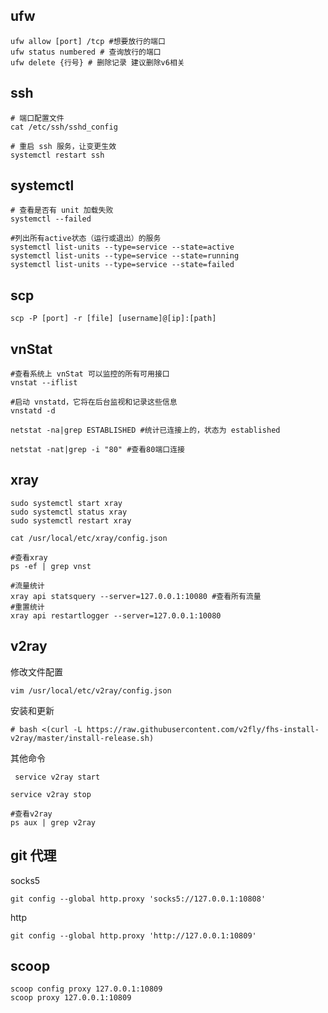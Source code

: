 ## ufw

```shell
ufw allow [port] /tcp #想要放行的端口
ufw status numbered # 查询放行的端口
ufw delete {行号} # 删除记录 建议删除v6相关
```

## ssh

```shell
# 端口配置文件
cat /etc/ssh/sshd_config

# 重启 ssh 服务，让变更生效
systemctl restart ssh
```

## systemctl

```shell
# 查看是否有 unit 加载失败
systemctl --failed

#列出所有active状态（运行或退出）的服务
systemctl list-units --type=service --state=active
systemctl list-units --type=service --state=running
systemctl list-units --type=service --state=failed
```

## scp

```shell
scp -P [port] -r [file] [username]@[ip]:[path]
```

## vnStat

```shell
#查看系统上 vnStat 可以监控的所有可用接口
vnstat --iflist

#启动 vnstatd，它将在后台监视和记录这些信息
vnstatd -d
```

```shell
netstat -na|grep ESTABLISHED #统计已连接上的，状态为 established

netstat -nat|grep -i "80" #查看80端口连接
```

## xray

```shell
sudo systemctl start xray
sudo systemctl status xray
sudo systemctl restart xray

cat /usr/local/etc/xray/config.json

#查看xray
ps -ef | grep vnst

#流量统计
xray api statsquery --server=127.0.0.1:10080 #查看所有流量
#重置统计
xray api restartlogger --server=127.0.0.1:10080
```

## v2ray

修改文件配置

```shell
vim /usr/local/etc/v2ray/config.json
```

安装和更新

```shell
# bash <(curl -L https://raw.githubusercontent.com/v2fly/fhs-install-v2ray/master/install-release.sh)
```

其他命令

```shell
 service v2ray start

service v2ray stop

#查看v2ray
ps aux | grep v2ray
```

## git 代理

socks5

```shell
git config --global http.proxy 'socks5://127.0.0.1:10808'
```

http

```shell
git config --global http.proxy 'http://127.0.0.1:10809'
```

## scoop

```shell
scoop config proxy 127.0.0.1:10809
scoop proxy 127.0.0.1:10809
```
